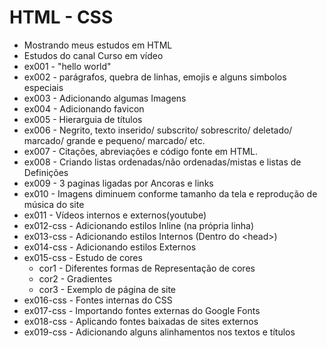 # HTML - CSS

- Mostrando meus estudos em HTML
- Estudos do canal Curso em vídeo 
- ex001 - "hello world"
- ex002 - parágrafos, quebra de linhas, emojis e alguns simbolos especiais
- ex003 - Adicionando algumas Imagens
- ex004 - Adicionando favicon 
- ex005 - Hierarguia de títulos
- ex006 - Negrito, texto inserido/ subscrito/ sobrescrito/ deletado/ marcado/ grande e pequeno/ marcado/ etc.
- ex007 - Citações, abreviações e código fonte em HTML.
- ex008 - Criando listas ordenadas/não ordenadas/mistas e listas de Definições
- ex009 - 3 paginas ligadas por Ancoras e links
- ex010 - Imagens diminuem conforme tamanho da tela e reprodução de música do site
- ex011 - Vídeos internos e externos(youtube)
- ex012-css - Adicionando estilos Inline (na própria linha)
- ex013-css - Adicionando estilos Internos (Dentro do &lt;head&gt;)
- ex014-css - Adicionando estilos Externos
- ex015-css - Estudo de cores
  - cor1 - Diferentes formas de Representação de cores
  - cor2 - Gradientes
  - cor3 - Exemplo de página de site
- ex016-css - Fontes internas do CSS
- ex017-css - Importando fontes externas do Google Fonts
- ex018-css - Aplicando fontes baixadas de sites externos
- ex019-css - Adicionando alguns alinhamentos nos textos e títulos

